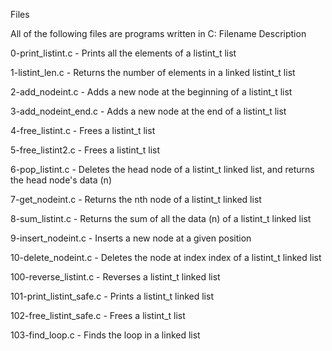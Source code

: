 Files

All of the following files are programs written in C:
Filename Description

0-print_listint.c - Prints all the elements of a listint_t list

1-listint_len.c - Returns the number of elements in a linked listint_t list

2-add_nodeint.c - Adds a new node at the beginning of a listint_t list

3-add_nodeint_end.c - Adds a new node at the end of a listint_t list

4-free_listint.c - Frees a listint_t list

5-free_listint2.c - Frees a listint_t list

6-pop_listint.c - Deletes the head node of a listint_t linked list, and returns the head node's data (n)

7-get_nodeint.c - Returns the nth node of a listint_t linked list

8-sum_listint.c - Returns the sum of all the data (n) of a listint_t linked list

9-insert_nodeint.c - Inserts a new node at a given position

10-delete_nodeint.c - Deletes the node at index index of a listint_t linked list

100-reverse_listint.c - Reverses a listint_t linked list

101-print_listint_safe.c - Prints a listint_t linked list

102-free_listint_safe.c - Frees a listint_t list

103-find_loop.c - Finds the loop in a linked list

